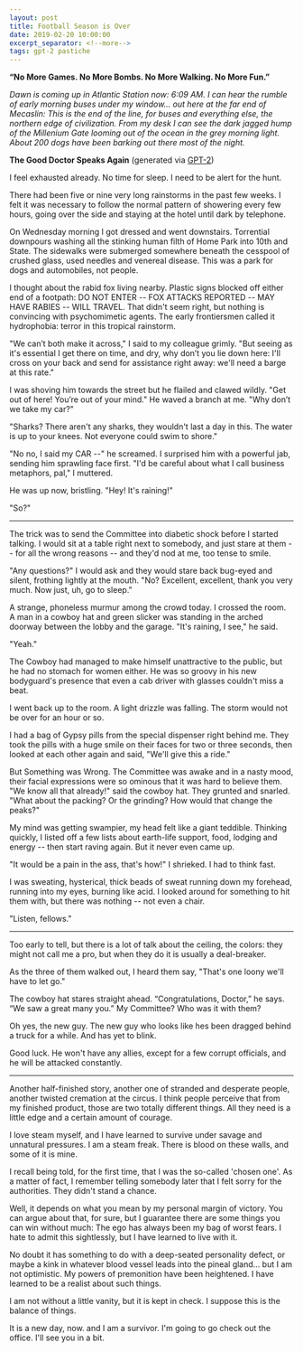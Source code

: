 ```yaml
---
layout: post
title: Football Season is Over
date: 2019-02-20 10:00:00
excerpt_separator: <!--more-->
tags: gpt-2 pastiche
---
```


**“No More Games. No More Bombs. No More Walking. No More Fun.”**

*Dawn is coming up in Atlantic Station now: 6:09 AM. I can hear the rumble of early morning buses under my window... out here at the far end of Mecaslin: This is the end of the line, for buses and everything else, the northern edge of civilization. From my desk I can see the dark jagged hump of the Millenium Gate looming out of the ocean in the grey morning light. About 200 dogs have been barking out there most of the night.*

<!--more-->

**The Good Doctor Speaks Again** (generated via [GPT-2](https://openai.com/blog/better-language-models/))

I feel exhausted already. No time for sleep. I need to be alert for the hunt.

There had been five or nine very long rainstorms in the past few weeks. I felt it was necessary to follow the normal pattern of showering every few hours, going over the side and staying at the hotel until dark by telephone.

On Wednesday morning I got dressed and went downstairs. Torrential downpours washing all the stinking human filth of Home Park into 10th and State. The sidewalks were submerged somewhere beneath the cesspool of crushed glass, used needles and venereal disease. This was a park for dogs and automobiles, not people.

I thought about the rabid fox living nearby. Plastic signs blocked off either end of a footpath: DO NOT ENTER -- FOX ATTACKS REPORTED -- MAY HAVE RABIES -- WILL TRAVEL. That didn't seem right, but nothing is convincing with psychomimetic agents. The early frontiersmen called it hydrophobia: terror in this tropical rainstorm.

"We can’t both make it across," I said to my colleague grimly. "But seeing as it's essential I get there on time, and dry, why don’t you lie down here: I'll cross on your back and send for assistance right away: we'll need a barge at this rate."

I was shoving him towards the street but he flailed and clawed wildly. "Get out of here! You’re out of your mind." He waved a branch at me. "Why don’t we take my car?"

"Sharks? There aren't any sharks, they wouldn't last a day in this. The water is up to your knees. Not everyone could swim to shore."

"No no, I said my CAR --" he screamed. I surprised him with a powerful jab, sending him sprawling face first. "I'd be careful about what I call business metaphors, pal," I muttered.

He was up now, bristling. "Hey! It's raining!"

"So?"

---

The trick was to send the Committee into diabetic shock before I started talking. I would sit at a table right next to somebody, and just stare at them -- for all the wrong reasons -- and they'd nod at me, too tense to smile. 

"Any questions?" I would ask and they would stare back bug-eyed and silent, frothing lightly at the mouth. "No? Excellent, excellent, thank you very much. Now just, uh, go to sleep."

A strange, phoneless murmur among the crowd today. I crossed the room. A man in a cowboy hat and green slicker was standing in the arched doorway between the lobby and the garage. "It's raining, I see," he said.

"Yeah."

The Cowboy had managed to make himself unattractive to the public, but he had no stomach for women either. He was so groovy in his new bodyguard's presence that even a cab driver with glasses couldn't miss a beat.

I went back up to the room. A light drizzle was falling. The storm would not be over for an hour or so.

I had a bag of Gypsy pills from the special dispenser right behind me. They took the pills with a huge smile on their faces for two or three seconds, then looked at each other again and said, "We'll give this a ride."

But Something was Wrong. The Committee was awake and in a nasty mood, their facial expressions were so ominous that it was hard to believe them. "We know all that already!" said the cowboy hat. They grunted and snarled. "What about the packing? Or the grinding? How would that change the peaks?"

My mind was getting swampier, my head felt like a giant teddible. Thinking quickly, I listed off a few lists about earth-life support, food, lodging and energy -- then start raving again. But it never even came up.

"It would be a pain in the ass, that's how!" I shrieked. I had to think fast.

I was sweating, hysterical, thick beads of sweat running down my forehead, running into my eyes, burning like acid. I looked around for something to hit them with, but there was nothing -- not even a chair.

"Listen, fellows."

---

Too early to tell, but there is a lot of talk about the ceiling, the colors: they might not call me a pro, but when they do it is usually a deal-breaker.

As the three of them walked out, I heard them say, "That's one loony we'll have to let go."

The cowboy hat stares straight ahead. “Congratulations, Doctor,” he says. “We saw a great many you.” My Committee? Who was it with them?

Oh yes, the new guy. The new guy who looks like hes been dragged behind a truck for a while. And has yet to blink.

Good luck. He won't have any allies, except for a few corrupt officials, and he will be attacked constantly.

---

Another half-finished story, another one of stranded and desperate people, another twisted cremation at the circus. I think people perceive that from my finished product, those are two totally different things. All they need is a little edge and a certain amount of courage.

I love steam myself, and I have learned to survive under savage and unnatural pressures. I am a steam freak. There is blood on these walls, and some of it is mine. 

I recall being told, for the first time, that I was the so-called 'chosen one'. As a matter of fact, I remember telling somebody later that I felt sorry for the authorities. They didn't stand a chance.

Well, it depends on what you mean by my personal margin of victory. You can argue about that, for sure, but I guarantee there are some things you can win without much: The ego has always been my bag of worst fears. I hate to admit this sightlessly, but I have learned to live with it. 

No doubt it has something to do with a deep-seated personality defect, or maybe a kink in whatever blood vessel leads into the pineal gland... but I am not optimistic. My powers of premonition have been heightened. I have learned to be a realist about such things.

I am not without a little vanity, but it is kept in check. I suppose this is the balance of things.

It is a new day, now. and I am a survivor. I'm going to go check out the office. I'll see you in a bit.

